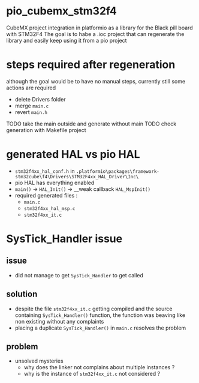 # pio_cubemx_stm32f4
CubeMX project integration in platformio as a library for the Black pill board with STM32F4
The goal is to habe a .ioc project that can regenerate the library and easily keep using it from a pio project

# steps required after regeneration
although the goal would be to have no manual steps, currently still some actions are required
* delete Drivers folder
* merge `main.c`
* revert `main.h`

TODO take the main outside and generate without main
TODO check generation with Makefile project

# generated HAL vs pio HAL
* `stm32f4xx_hal_conf.h` in `.platformio\packages\framework-stm32cube\f4\Drivers\STM32F4xx_HAL_Driver\Inc\`
* pio HAL has everything enabled
* `main()` -> `HAL_Init()` -> __weak callback `HAL_MspInit()`
* required generated files :
    * `main.c`
    * `stm32f4xx_hal_msp.c`
    * `stm32f4xx_it.c`

# SysTick_Handler issue
## issue
* did not manage to get `SysTick_Handler` to get called
## solution
* despite the file `stm32f4xx_it.c` getting compiled and the source containing `SysTick_Handler()` function, the function was beaving like non existing without any complaints
* placing a duplicate `SysTick_Handler()` in `main.c` resolves the problem
## problem
* unsolved mysteries
    * why does the linker not complains about multiple instances ?
    * why is the instance of `stm32f4xx_it.c` not considered ?
